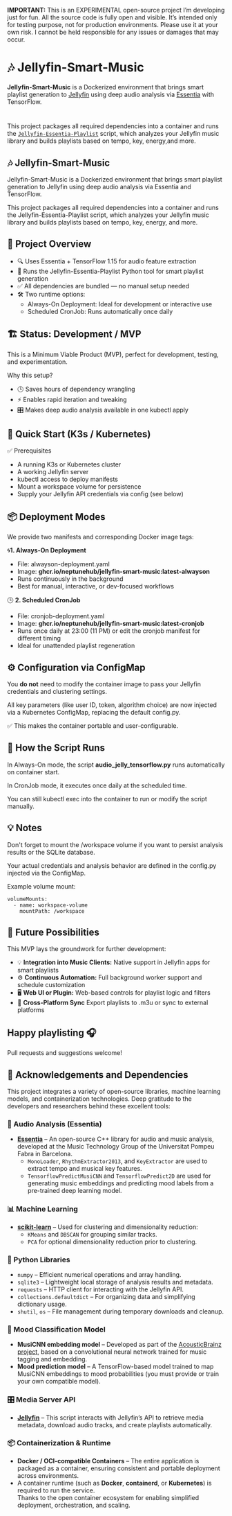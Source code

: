 **IMPORTANT:** This is an EXPERIMENTAL open-source project I’m developing just for fun. All the source code is fully open and visible. It’s intended only for testing purpose, not for production environments. Please use it at your own risk. I cannot be held responsible for any issues or damages that may occur.

# 🎶 Jellyfin-Smart-Music

**Jellyfin-Smart-Music** is a Dockerized environment that brings smart playlist generation to [Jellyfin](https://jellyfin.org) using deep audio analysis via [Essentia](https://essentia.upf.edu/) with TensorFlow.
#
This project packages all required dependencies into a container and runs the [`Jellyfin-Essentia-Playlist`](https://github.com/NeptuneHub/Jellyfin-Essentia-Playlist) script, which analyzes your Jellyfin music library and builds playlists based on tempo, key, energy,and more.

## 🎶 Jellyfin-Smart-Music
Jellyfin-Smart-Music is a Dockerized environment that brings smart playlist generation to Jellyfin using deep audio analysis via Essentia and TensorFlow.

This project packages all required dependencies into a container and runs the Jellyfin-Essentia-Playlist script, which analyzes your Jellyfin music library and builds playlists based on tempo, key, energy, and more.

## 🧭 Project Overview
* 🔍 Uses Essentia + TensorFlow 1.15 for audio feature extraction
* 📂 Runs the Jellyfin-Essentia-Playlist Python tool for smart playlist generation
* ✅ All dependencies are bundled — no manual setup needed
* 🛠️ Two runtime options:
  * Always-On Deployment: Ideal for development or interactive use
  * Scheduled CronJob: Runs automatically once daily

## 🏗️ Status: Development / MVP
This is a Minimum Viable Product (MVP), perfect for development, testing, and experimentation.

Why this setup?
* 🕒 Saves hours of dependency wrangling
* ⚡ Enables rapid iteration and tweaking
* 🎛️ Makes deep audio analysis available in one kubectl apply

## 🐳 Quick Start (K3s / Kubernetes)
✅ Prerequisites
* A running K3s or Kubernetes cluster
* A working Jellyfin server
* kubectl access to deploy manifests
* Mount a workspace volume for persistence
* Supply your Jellyfin API credentials via config (see below)

## 📦 Deployment Modes
We provide two manifests and corresponding Docker image tags:

🌀**1. Always-On Deployment**
* File: alwayson-deployment.yaml
* Image: **ghcr.io/neptunehub/jellyfin-smart-music:latest-alwayson**
* Runs continuously in the background
* Best for manual, interactive, or dev-focused workflows

🕒 **2. Scheduled CronJob**
* File: cronjob-deployment.yaml
* Image: **ghcr.io/neptunehub/jellyfin-smart-music:latest-cronjob**
* Runs once daily at 23:00 (11 PM) or edit the cronjob manifest for different timing
* Ideal for unattended playlist regeneration

## ⚙️ Configuration via ConfigMap
You **do not** need to modify the container image to pass your Jellyfin credentials and clustering settings.

All key parameters (like user ID, token, algorithm choice) are now injected via a Kubernetes ConfigMap, replacing the default config.py.

✅ This makes the container portable and user-configurable.

## 🧪 How the Script Runs
In Always-On mode, the script **audio_jelly_tensorflow.py** runs automatically on container start.

In CronJob mode, it executes once daily at the scheduled time.

You can still kubectl exec into the container to run or modify the script manually.

## 💡 Notes
Don't forget to mount the /workspace volume if you want to persist analysis results or the SQLite database.

Your actual credentials and analysis behavior are defined in the config.py injected via the ConfigMap.

Example volume mount:
```
volumeMounts:
  - name: workspace-volume
    mountPath: /workspace
```

## 🚀 Future Possibilities
This MVP lays the groundwork for further development:

* 💡 **Integration into Music Clients:** Native support in Jellyfin apps for smart playlists
* ⚙️ **Continuous Automation:** Full background worker support and schedule customization
* 🖥️ **Web UI or Plugin:** Web-based controls for playlist logic and filters
* 🔁 **Cross-Platform Sync** Export playlists to .m3u or sync to external platforms

## Happy playlisting 🎧
Pull requests and suggestions welcome!

## 🧠 Acknowledgements and Dependencies

This project integrates a variety of open-source libraries, machine learning models, and containerization technologies. Deep gratitude to the developers and researchers behind these excellent tools:

### 🎵 Audio Analysis (Essentia)

- [**Essentia**](https://essentia.upf.edu/) – An open-source C++ library for audio and music analysis, developed at the Music Technology Group of the Universitat Pompeu Fabra in Barcelona.
  - `MonoLoader`, `RhythmExtractor2013`, and `KeyExtractor` are used to extract tempo and musical key features.
  - `TensorflowPredictMusiCNN` and `TensorflowPredict2D` are used for generating music embeddings and predicting mood labels from a pre-trained deep learning model.

### 📊 Machine Learning

- [**scikit-learn**](https://scikit-learn.org/) – Used for clustering and dimensionality reduction:
  - `KMeans` and `DBSCAN` for grouping similar tracks.
  - `PCA` for optional dimensionality reduction prior to clustering.

### 🐍 Python Libraries

- `numpy` – Efficient numerical operations and array handling.
- `sqlite3` – Lightweight local storage of analysis results and metadata.
- `requests` – HTTP client for interacting with the Jellyfin API.
- `collections.defaultdict` – For organizing data and simplifying dictionary usage.
- `shutil`, `os` – File management during temporary downloads and cleanup.

### 🤖 Mood Classification Model

- **MusiCNN embedding model** – Developed as part of the [AcousticBrainz project](https://acousticbrainz.org/), based on a convolutional neural network trained for music tagging and embedding.
- **Mood prediction model** – A TensorFlow-based model trained to map MusiCNN embeddings to mood probabilities (you must provide or train your own compatible model).

### 🎛️ Media Server API

- [**Jellyfin**](https://jellyfin.org/) – This script interacts with Jellyfin’s API to retrieve media metadata, download audio tracks, and create playlists automatically.

### 📦 Containerization & Runtime

- **Docker / OCI-compatible Containers** – The entire application is packaged as a container, ensuring consistent and portable deployment across environments.
- A container runtime (such as **Docker**, **containerd**, or **Kubernetes**) is required to run the service.  
  Thanks to the open container ecosystem for enabling simplified deployment, orchestration, and scaling.

